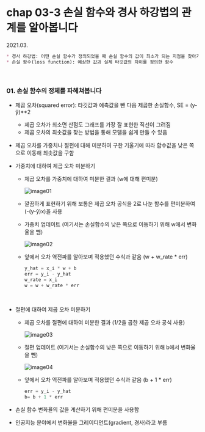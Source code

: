 # chap 03-3 손실 함수와 경사 하강법의 관계를 알아봅니다

2021.03.

```markdown
* 경사 하강법: 어떤 손실 함수가 정의되었을 때 손실 함수의 값이 최소가 되는 지점을 찾아가는 방법
* 손실 함수(loss function): 예상한 값과 실제 타깃값의 차이를 정의한 함수
```

<br>

### 01. 손실 함수의 정체를 파헤쳐봅니다

* 제곱 오차(squared error): 타깃값과 예측값을 뺀 다음 제곱한 손실함수, SE = (y-ŷ)**2
  * 제곱 오차가 최소면 산점도 그래프를 가장 잘 표현한 직선이 그려짐
  * 제곱 오차의 최솟값을 찾는 방법을 통해 모델을 쉽게 만들 수 있음

* 제곱 오차를 가중치나 절편에 대해 미분하여 구한 기울기에 따라 함수값을 낮은 쪽으로 이동해 최솟값을 구함

* 가중치에 대하여 제곱 오차 미분하기

  * 제곱 오차를 가중치에 대하여 미분한 결과 (w에 대해 편미분)

    ![image01]()

  * 깔끔하게 표현하기 위해 보통은 제곱 오차 공식을 2로 나눈 함수를 편미분하여 (-(y-ŷ)x)을 사용

  * 가중치 업데이트 (여기서는 손실함수의 낮은 쪽으로 이동하기 위해 w에서 변화율을 뺌)

    ![image02]()

  * 앞에서 오차 역전파를 알아보며 적용했던 수식과 같음 (w  + w_rate * err)

    ```python
    y_hat = x_i * w + b
    err = y_i - y_hat
    w_rate = x_i
    w = w + w_rate * err
    ```

  <br>

* 절편에 대하여 제곱 오차 미분하기

  * 제곱 오차를 절편에 대하여 미분한 결과 (1/2을 곱한 제곱 오차 공식 사용)

    ![image03]()

  * 절편 업데이트 (여기서는 손실함수의 낮은 쪽으로 이동하기 위해 b에서 변화율을 뺌)

    ![image04]()

  * 앞에서 오차 역전파를 알아보며 적용했던 수식과 같음 (b  + 1 * err)

    ```python
    err = y_i - y_hat
    b= b + 1 * err
    ```

* 손실 함수 변화율의 값을 계산하기 위해 편미분을 사용함 

* 인공지능 분야에서 변화율을 그레이디언트(gradient, 경사)라고 부름